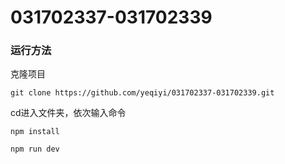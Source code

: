 # 031702337-031702339
 ### 运行方法
 克隆项目
```
git clone https://github.com/yeqiyi/031702337-031702339.git
```
 cd进入文件夹，依次输入命令
```
npm install
``` 
```
npm run dev
```
